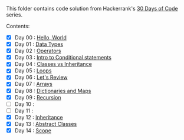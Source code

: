 This folder contains code solution from Hackerrank's [30 Days of Code](https://www.hackerrank.com/domains/tutorials/30-days-of-code) series.

Contents:
- [x] Day 00 : [Hello, World](https://www.hackerrank.com/challenges/30-hello-world/problem) 
- [x] Day 01 : [Data Types](https://www.hackerrank.com/challenges/30-data-types/problem) 
- [x] Day 02 : [Operators](https://www.hackerrank.com/challenges/30-operators/problem) 
- [x] Day 03 : [Intro to Conditional statements](https://www.hackerrank.com/challenges/30-conditional-statements/problem) 
- [x] Day 04 : [Classes vs Inheritance](https://www.hackerrank.com/challenges/30-class-vs-instance/problem) 
- [x] Day 05 : [Loops](https://www.hackerrank.com/challenges/30-loops/problem)
- [x] Day 06 : [Let's Review](https://www.hackerrank.com/challenges/30-review-loop/problem)
- [x] Day 07 : [Arrays](https://www.hackerrank.com/challenges/30-arrays/problem)
- [x] Day 08 : [Dictionaries and Maps](https://www.hackerrank.com/challenges/30-dictionaries-and-maps/problem)
- [x] Day 09 : [Recursion](https://www.hackerrank.com/challenges/30-recursion/problem)
- [ ] Day 10 :
- [ ] Day 11 :
- [x] Day 12 : [Inheritance](https://www.hackerrank.com/challenges/30-inheritance/problem)
- [x] Day 13 : [Abstract Classes](https://www.hackerrank.com/challenges/30-abstract-classes/problem)
- [x] Day 14 : [Scope](https://www.hackerrank.com/challenges/30-scope/problem)